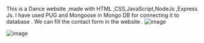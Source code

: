 This is  a Dance website ,made with HTML ,CSS,JavaScript,NodeJs ,Express Js.
I have used PUG and Mongoose in Mongo DB for connecting it to database .
We can fill the contact form in the website .
![image](https://github.com/HARSHMISHRA-521/WEB_DEV_PROJECTS/assets/121894609/fc532172-3fe7-46d3-a629-2b155d46e719)

![image](https://github.com/HARSHMISHRA-521/WEB_DEV_PROJECTS/assets/121894609/9460247c-32b1-4b4b-9a05-bb8d3f1d2313)

